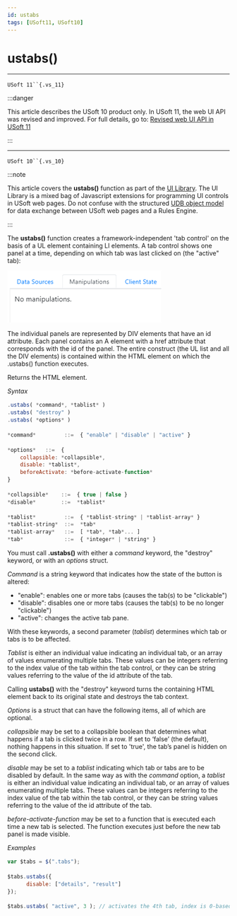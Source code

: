 ```yaml
---
id: ustabs
tags: [USoft11, USoft10]
---
```

# ustabs()



----

`USoft 11``{.vs_11}`


:::danger

This article describes the USoft 10 product only.
In USoft 11, the web UI API was revised and improved. For full details, go to:
[Revised web UI API in USoft 11](/Web_and_app_UIs/UDB_udb/Revised_web_UI_API_in_USoft_11.md)

:::

----

`USoft 10``{.vs_10}`


:::note

This article covers the **ustabs()** function as part of the [UI Library](/Web_and_app_UIs/UI_Library).
The UI Library is a mixed bag of Javascript extensions for programming UI controls in USoft web pages. Do not confuse with the structured [UDB object model](/Web_and_app_UIs/UDB_udb/UDB_udb_object.md) for data exchange between USoft web pages and a Rules Engine.

:::

The **ustabs()** function creates a framework-independent 'tab control' on the basis of a UL element containing LI elements. A tab control shows one panel at a time, depending on which tab was last clicked on (the "active" tab):

![](./assets/76e2ee5c-d150-4dd0-aee1-b59758a2bbd2.png)

The individual panels are represented by DIV elements that have an id attribute. Each panel contains an A element with a href attribute that corresponds with the id of the panel. The entire construct (the UL list and all the DIV elements) is contained within the HTML element on which the .ustabs() function executes.

Returns the HTML element.

*Syntax*

```js
.ustabs( *command*, *tablist* )
.ustabs( "destroy" )
.ustabs( *options* )

*command*         ::=  { "enable" | "disable" | "active" }

*options*   ::=  {
    collapsible: *collapsible*,
    disable: *tablist*,
    beforeActivate: *before-activate-function*
}

*collapsible*    ::=  { true | false }
*disable*        ::=  *tablist*

*tablist*         ::=  { *tablist-string* | *tablist-array* }
*tablist-string*  ::=  *tab*
*tablist-array*   ::=  [ *tab*, *tab*... ]
*tab*             ::=  { *integer* | *string* }
```

You must call **.ustabs()** with either a *command* keyword, the "destroy" keyword, or with an *options* struct.

*Command* is a string keyword that indicates how the state of the button is altered:

- "enable": enables one or more tabs (causes the tab(s) to be "clickable")
- "disable": disables one or more tabs (causes the tab(s) to be no longer "clickable")
- "active": changes the active tab pane.

With these keywords, a second parameter (*tablist*) determines which tab or tabs is to be affected.

*Tablist* is either an individual value indicating an individual tab, or an array of values enumerating multiple tabs. These values can be integers referring to the index value of the tab within the tab control, or they can be string values referring to the value of the id attribute of the tab.

Calling **ustabs()** with the "destroy" keyword turns the containing HTML element back to its original state and destroys the tab context.

*Options* is a struct that can have the following items, all of which are optional.

*collapsible* may be set to a collapsible boolean that determines what happens if a tab is clicked twice in a row. If set to ‘false’ (the default), nothing happens in this situation. If set to 'true', the tab’s panel is hidden on the second click.

*disable* may be set to a *tablist* indicating which tab or tabs are to be disabled by default. In the same way as with the *command* option, a *tablist* is either an individual value indicating an individual tab, or an array of values enumerating multiple tabs. These values can be integers referring to the index value of the tab within the tab control, or they can be string values referring to the value of the id attribute of the tab.

*before-activate-function* may be set to a function that is executed each time a new tab is selected. The function executes just before the new tab panel is made visible.

*Examples*

```js
var $tabs = $(".tabs");

$tabs.ustabs({
      disable: ["details", "result"]
});

$tabs.ustabs( "active", 3 ); // activates the 4th tab, index is 0-based
```

 
